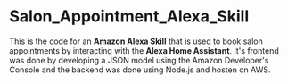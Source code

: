 # Salon_Appointment_Alexa_Skill

This is the code for an **Amazon Alexa Skill** that is used to book salon appointments by interacting with the **Alexa Home Assistant**. It's frontend was done by developing a JSON model using the Amazon Developer's Console and the backend was done using Node.js and hosten on AWS.
